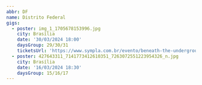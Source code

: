 ```yaml
---
abbr: DF
name: Distrito Federal
gigs:
  - poster: img_1_1705678153996.jpg
    city: Brasília
    date: '30/03/2024 18:00'
    daysGroup: 29/30/31
    ticketsUrl: 'https://www.sympla.com.br/evento/beneath-the-underground-iv-capaca-s-return/2327919'
  - poster: 427643311_7141773412610351_7263072551223954326_n.jpg
    city: Brasília
    date: '16/03/2024 18:30'
    daysGroup: 15/16/17
---
```



